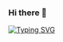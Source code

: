 ### Hi there 👋


[![Typing SVG](https://readme-typing-svg.demolab.com?font=DM+Sans&weight=500&size=21&duration=1500&pause=2000&color=EEF7EC&vCenter=true&width=320&lines=Hey!+I'm+Krystian;I'm+a+Front+End+Developer)](https://git.io/typing-svg)
<!--
**KrystianGH2/KrystianGH2** is a ✨ _special_ ✨ repository because its `README.md` (this file) appears on your GitHub profile.

Here are some ideas to get you started:

- 🔭 I’m currently working on ...
- 🌱 I’m currently learning ...
- 👯 I’m looking to collaborate on ...
- 🤔 I’m looking for help with ...
- 💬 Ask me about ...
- 📫 How to reach me: ...
- 😄 Pronouns: ...
- ⚡ Fun fact: ...
-->
